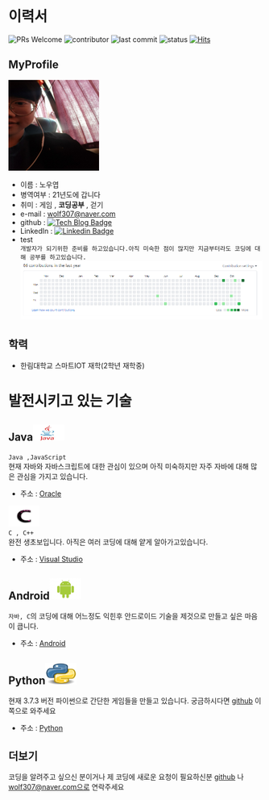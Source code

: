 # 이력서
![PRs Welcome](https://img.shields.io/badge/PRs-welcome-brightgreen.svg?style=flat-square)
![contributor](https://img.shields.io/github/contributors/NoOuYeap/MyProfile?style=square)
![last commit](https://img.shields.io/github/last-commit/NoOuYeap/MyProfile)
![status](https://img.shields.io/badge/status-student%20-brightgreen.svg)
[![Hits](https://hits.seeyoufarm.com/api/count/incr/badge.svg?url=https%3A%2F%2Fgithub.com%2FNoOuYeap%2FMyProfile%2Fblob%2Fmain%2FREADME.md&count_bg=%2379C83D&title_bg=%23555555&icon=&icon_color=%23E7E7E7&title=hits&edge_flat=false)](https://hits.seeyoufarm.com)

## MyProfile
<img src = "https://github.com/NoOuYeap/MyProfile/blob/main/image/KakaoTalk_20201024_184605644.jpg" width = 180 height = 180 ></img>      
- 이름 : 노우엽
- 병역여부 : 21년도에 갑니다    
- 취미 : 게임 , **코딩공부** , 걷기
- e-mail : wolf307@naver.com
- github : [![Tech Blog Badge](http://img.shields.io/badge/-Tech%20blog-black?style=flat-square&logo=github&link=https://github.com/NoOuYeap)](https://github.com/NoOuYeap)
- LinkedIn : [![Linkedin Badge](https://img.shields.io/badge/-LinkedIn-blue?style=flat-square&logo=Linkedin&logoColor=white&link=https://www.linkedin.com/in/%EC%9A%B0%EC%97%BD-%EB%85%B8-5936241ba/)](https://www.linkedin.com/in/%EC%9A%B0%EC%97%BD-%EB%85%B8-5936241ba/)
- test    
`개발자가 되기위한 준비를 하고있습니다.아직 미숙한 점이 많지만 지금부터라도 코딩에 대해 공부를 하고있습니다. `
![깃허브](https://github.com/NoOuYeap/MyProfile/blob/main/image/contributions.PNG)    

## 학력    
- 한림대학교 스마트IOT 재학(2학년 재학중)    

# 발전시키고 있는 기술        
## Java<img src = "https://github.com/NoOuYeap/MyProfile/blob/main/image/java.jpg" width = 62 height = 32></img>   
 `Java ,JavaScript `    
 현재 자바와 자바스크립트에 대한 관심이 있으며 아직 미숙하지만 자주 자바에 대해 많은 관심을 가지고 있습니다.    
- 주소 : [Oracle](https://www.oracle.com/java/technologies/)    

<img src = "https://github.com/NoOuYeap/MyProfile/blob/main/image/c.jpg" width = 62 height = 42></img>    
`C , C++`    
완전 생초보입니다. 아직은 여러 코딩에 대해 얕게 알아가고있습니다.    
- 주소 : [Visual Studio](https://visualstudio.microsoft.com/ko/)
## Android<img src = "https://github.com/NoOuYeap/MyProfile/blob/main/image/Android.jpg" width = 62 height = 42></img>     
`자바, C`의 코딩에 대해 어느정도 익힌후 안드로이드 기술을 제것으로 만들고 싶은 마음이 큽니다.       
- 주소 : [Android](https://developer.android.com/)
## Python<img src = "https://github.com/NoOuYeap/MyProfile/blob/main/image/Python.jpg" width = 62 height = 42></img>    
현재 3.7.3 버전 파이썬으로 간단한 게임들을 만들고 있습니다. 궁금하시다면 [github](https://github.com/NoOuYeap/Python) 이쪽으로 와주세요
- 주소 : [Python](https://www.python.org/)
## 더보기
코딩을 알려주고 싶으신 분이거나 제 코딩에 새로운 요청이 필요하신분 [github](https://github.com/NoOuYeap) 나 wolf307@naver.com으로 연락주세요


